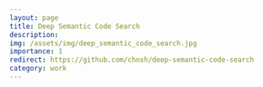 ```yaml
---
layout: page
title: Deep Semantic Code Search
description: 
img: /assets/img/deep_semantic_code_search.jpg
importance: 1
redirect: https://github.com/chnsh/deep-semantic-code-search
category: work
---
```



